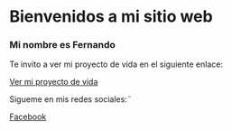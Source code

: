 # Bienvenidos a mi sitio web

### Mi nombre es Fernando 

Te invito a ver mi proyecto de vida en el siguiente enlace:

[Ver mi proyecto de vida](https://github.com/RPFernando00/web2020/tree/main/proyecto_vida)

Sigueme en mis redes sociales:¨

[Facebook](https://www.facebook.com/fernando.rodriguezpichardo.52/)
